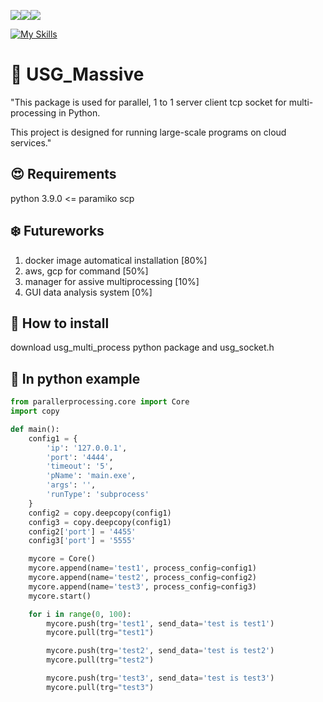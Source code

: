 <img src="https://img.shields.io/badge/linux-FCC624?style=for-the-badge&logo=linux&logoColor=black"><img src="https://img.shields.io/badge/c++-00599C?style=for-the-badge&logo=c%2B%2B&logoColor=white"><img src="https://img.shields.io/badge/python-3776AB?style=for-the-badge&logo=python&logoColor=white"> 

[![My Skills](https://skillicons.dev/icons?i=python,cpp,linux,docker,aws,gcp)](https://skillicons.dev)

# :basketball: USG_Massive

"This package is used for parallel, 1 to 1 server client tcp socket for multi-processing in Python. 

This project is designed for running large-scale programs on cloud services."

## :heart_eyes: Requirements
python 3.9.0 <=
paramiko 
scp

## :snowflake:  Futureworks
1. docker image automatical installation [80%] 
2. aws, gcp for command [50%]
3. manager for assive multiprocessing [10%]
4. GUI data analysis system [0%]

## :art: How to install

download usg_multi_process python package and usg_socket.h

## :saxophone: In python example 

```python
from parallerprocessing.core import Core
import copy

def main():
    config1 = {
        'ip': '127.0.0.1',
        'port': '4444',
        'timeout': '5',
        'pName': 'main.exe',
        'args': '',
        'runType': 'subprocess'
    }
    config2 = copy.deepcopy(config1)
    config3 = copy.deepcopy(config1)
    config2['port'] = '4455'
    config3['port'] = '5555'

    mycore = Core()
    mycore.append(name='test1', process_config=config1)
    mycore.append(name='test2', process_config=config2)
    mycore.append(name='test3', process_config=config3)
    mycore.start()

    for i in range(0, 100):
        mycore.push(trg='test1', send_data='test is test1')
        mycore.pull(trg="test1")

        mycore.push(trg='test2', send_data='test is test2')
        mycore.pull(trg="test2")

        mycore.push(trg='test3', send_data='test is test3')
        mycore.pull(trg="test3")
```
